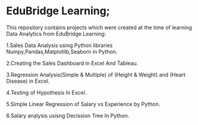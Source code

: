 # EduBridge Learning;
This repository contains projects which were created at the time of learning Data Analytics from EduBridge Learning:

1.Sales Data Analysis using Python libraries Numpy,Pandas,Matplotlib,Seaborn in Python.

2.Creating the Sales Dashboard in Excel And Tableau.

3.Regression Analysis(Simple & Multiple) of (Height & Weight) and (Heart Disease) in Excel.

4.Testing of Hypothesis In Excel.

5.Simple Linear Regression of Salary vs Experience by Python.

6.Salary analysis usisng Decission Tree In Python.
